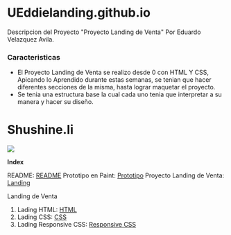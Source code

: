 # UEddielanding.github.io

Descripcion del Proyecto "Proyecto Landing de Venta" Por Eduardo Velazquez Avila.

### Caracteristicas

- El Proyecto Landing de Venta se realizo desde 0 con HTML Y CSS, Apicando lo Aprendido durante estas semanas,
se tenian que hacer diferentes secciones de la misma, hasta lograr maquetar el proyecto.
- Se tenia una estructura base la cual cada uno tenia que interpretar a su manera y hacer su diseño.

# Shushine.li

![](https://i.pinimg.com/originals/65/81/fa/6581faf164782eef958165def070487a.png)

**Index**

README: [README](https://github.com/UEddie/UEddielanding.github.io/blob/main/README.md "README")
Prototipo en Paint: [Prototipo](https://github.com/UEddie/UEddielanding.github.io/blob/main/Prototipo.png "Prototipo")
Proyecto Landing de Venta: [Landing](https://github.com/UEddie/UEddielanding.github.io/tree/main/Proyecto%20Landing%20de%20Venta "Landing")

Landing de Venta
                
1. Lading HTML: [HTML](https://github.com/UEddie/UEddielanding.github.io/blob/main/Proyecto%20Landing%20de%20Venta/Proyecto_Landing_de_Venta.HTML "HTML")
2. Lading CSS: [CSS](https://github.com/UEddie/UEddielanding.github.io/blob/main/Proyecto%20Landing%20de%20Venta/Proyecto_Landing_de_Venta.CSS "CSS")
3. Lading Responsive CSS: [Responsive CSS](https://github.com/UEddie/UEddielanding.github.io/blob/main/Proyecto%20Landing%20de%20Venta/Proyecto_Landing_de_Venta_Responsive.CSS "Responsive CSS")
